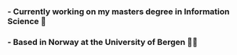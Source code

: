 ### - Currently working on my masters degree in Information Science 📝
### - Based in Norway at the University of Bergen 👨‍🎓

<!--
**kristofferblucher/kristofferblucher** is a ✨ _special_ ✨ repository because its `README.md` (this file) appears on your GitHub profile.

Here are some ideas to get you started:

- 🔭 I’m currently working on my masters degree in Information Science
- Based at the University of Bergen

